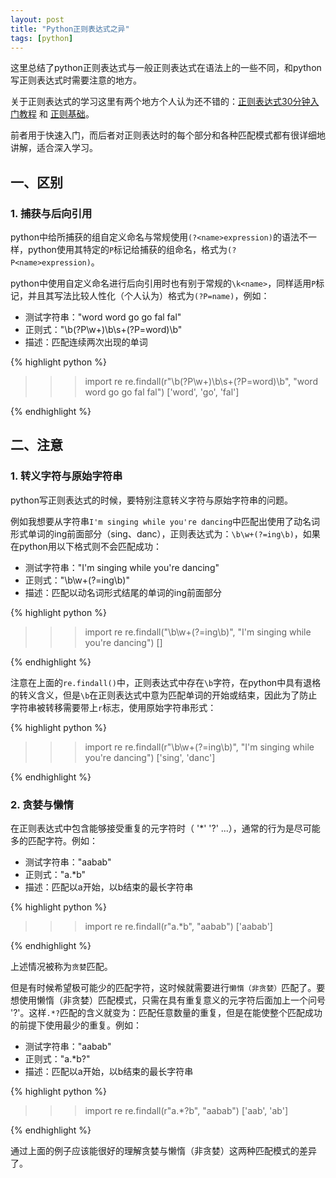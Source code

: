 ```yaml
---
layout: post
title: "Python正则表达式之异"
tags: [python]
---
```



这里总结了python正则表达式与一般正则表达式在语法上的一些不同，和python写正则表达式时需要注意的地方。

关于正则表达式的学习这里有两个地方个人认为还不错的：[正则表达式30分钟入门教程](http://www.jb51.net/tools/zhengze.html) 和 [正则基础](http://blog.csdn.net/lxcnn/article/category/538256)。

前者用于快速入门，而后者对正则表达时的每个部分和各种匹配模式都有很详细地讲解，适合深入学习。

## 一、区别

### 1. 捕获与后向引用

python中给所捕获的组自定义命名与常规使用`(?<name>expression)`的语法不一样，python使用其特定的`P`标记给捕获的组命名，格式为`(?P<name>expression)`。

python中使用自定义命名进行后向引用时也有别于常规的`\k<name>`，同样适用`P`标记，并且其写法比较人性化（个人认为）格式为`(?P=name)`，例如：

* 测试字符串："word word go go fal fal"
* 正则式："\b(?P<word>\w+)\b\s+(?P=word)\b"
* 描述：匹配连续两次出现的单词

{% highlight python %}
>>> import re
>>> re.findall(r"\b(?P<word>\w+)\b\s+(?P=word)\b", "word word go go fal fal")
['word', 'go', 'fal']
>>>
{% endhighlight %}

## 二、注意

### 1. 转义字符与原始字符串

python写正则表达式的时候，要特别注意转义字符与原始字符串的问题。

例如我想要从字符串`I'm singing while you're dancing`中匹配出使用了动名词形式单词的ing前面部分（sing、danc），正则表达式为：`\b\w+(?=ing\b)`，如果在python用以下格式则不会匹配成功：

* 测试字符串："I'm singing while you're dancing"
* 正则式："\b\w+(?=ing\b)"
* 描述：匹配以动名词形式结尾的单词的ing前面部分

{% highlight python %}
>>> import re
>>> re.findall("\b\w+(?=ing\b)", "I'm singing while you're dancing")
[]
>>>
{% endhighlight %}

注意在上面的`re.findall()`中，正则表达式中存在`\b`字符，在python中具有退格的转义含义，但是`\b`在正则表达式中意为匹配单词的开始或结束，因此为了防止字符串被转移需要带上`r`标志，使用原始字符串形式：

{% highlight python %}
>>> import re
>>> re.findall(r"\b\w+(?=ing\b)", "I'm singing while you're dancing")
['sing', 'danc']
>>>
{% endhighlight %}

### 2. 贪婪与懒惰

在正则表达式中包含能够接受重复的元字符时（ '*' '?' ...），通常的行为是尽可能多的匹配字符。例如：

* 测试字符串："aabab"
* 正则式："a.*b"
* 描述：匹配以a开始，以b结束的最长字符串

{% highlight python %}
>>> import re
>>> re.findall(r"a.*b", "aabab")
['aabab']
>>>
{% endhighlight %}

上述情况被称为`贪婪`匹配。

但是有时候希望极可能少的匹配字符，这时候就需要进行``懒惰（非贪婪）``匹配了。要想使用懒惰（非贪婪）匹配模式，只需在具有重复意义的元字符后面加上一个问号 '?'。这样``.*?``匹配的含义就变为：匹配任意数量的重复，但是在能使整个匹配成功的前提下使用最少的重复。例如：

* 测试字符串："aabab"
* 正则式："a.*b?"
* 描述：匹配以a开始，以b结束的最长字符串

{% highlight python %}
>>> import re
>>> re.findall(r"a.*?b", "aabab")
['aab', 'ab']
>>>
{% endhighlight %}

通过上面的例子应该能很好的理解贪婪与懒惰（非贪婪）这两种匹配模式的差异了。
